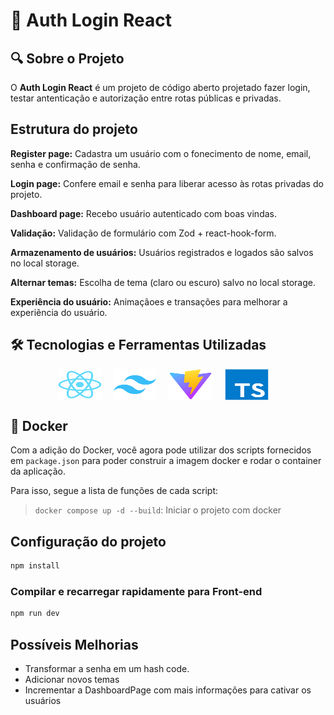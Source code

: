 # 🔐 Auth Login React

## 🔍 Sobre o Projeto

O **Auth Login React** é um projeto de código aberto projetado fazer login, testar antenticação e autorização entre rotas públicas e privadas.

## Estrutura do projeto

**Register page:** Cadastra um usuário com o fonecimento de nome, email, senha e confirmação de senha.

**Login page:** Confere email e senha para liberar acesso às rotas privadas do projeto. <br/>

**Dashboard page:** Recebo usuário autenticado com boas vindas.

**Validação:** Validação de formulário com Zod + react-hook-form.

**Armazenamento de usuários:** Usuários registrados e logados são salvos no local storage.

**Alternar temas:** Escolha de tema (claro ou escuro) salvo no local storage.

**Experiência do usuário:** Animaçãoes e transações para melhorar a experiência do usuário.

## 🛠️ Tecnologias e Ferramentas Utilizadas

<div align='center'>
  <img align='center' height='50' width='70' title='TypeScript' alt='React' src='https://github.com/devicons/devicon/blob/master/icons/react/react-original.svg' /> &nbsp;
    &nbsp;
   <img align='center' height='50' width='68' title='Tailwindcss' alt='tailwindcss' src='https://github.com/devicons/devicon/blob/master/icons/tailwindcss/tailwindcss-original.svg' /> &nbsp;
    &nbsp;
     <img align='center' height='50' width='70' title='TypeScript' alt='Vite' src='https://github.com/devicons/devicon/blob/master/icons/vitejs/vitejs-original.svg' /> &nbsp;
    &nbsp;
     <img align='center' height='50' width='70' title='TypeScript' alt='typescript' src='https://github.com/devicons/devicon/blob/master/icons/typescript/typescript-original.svg' /> &nbsp;
    &nbsp;
   
   
  
</div>

## 🐳 Docker

Com a adição do Docker, você agora pode utilizar dos scripts fornecidos em `package.json` para poder construir a imagem docker e rodar o container da aplicação.

Para isso, segue a lista de funções de cada script:

> `docker compose up -d --build`: Iniciar o projeto com docker <br>

## Configuração do projeto

```sh
npm install
```

### Compilar e recarregar rapidamente para Front-end

```sh
npm run dev
```

## Possíveis Melhorias
- Transformar a senha em um hash code.
- Adicionar novos temas
- Incrementar a DashboardPage com mais informações para cativar os usuários
